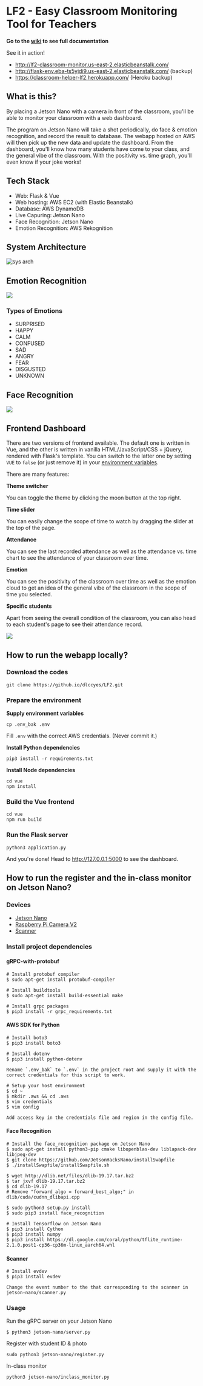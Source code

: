 # LF2 - Easy Classroom Monitoring Tool for Teachers

**Go to the [wiki](https://github.com/dlccyes/LF2/wiki) to see full documentation**

See it in action!  

- <http://lf2-classroom-monitor.us-east-2.elasticbeanstalk.com/>
- <http://flask-env.eba-ts5yjdi9.us-east-2.elasticbeanstalk.com/> (backup)
- <https://classroom-helper-lf2.herokuapp.com/> (Heroku backup)

## What is this?

By placing a Jetson Nano with a camera in front of the classroom, you'll be able to monitor your classroom with a web dashboard. 

The program on Jetson Nano will take a shot periodically, do face & emotion recognition, and record the result to database. The webapp hosted on AWS will then pick up the new data and update the dashboard. From the dashboard, you'll know how many students have come to your class, and the general vibe of the classroom. With the positivity vs. time graph, you'll even know if your joke works!

## Tech Stack

- Web: Flask & Vue
- Web hosting: AWS EC2 (with Elastic Beanstalk)
- Database: AWS DynamoDB
- Live Capuring: Jetson Nano
- Face Recognition: Jetson Nano
- Emotion Recognition: AWS Rekognition

## System Architecture

![sys arch](resources/sys_arch.png)

## Emotion Recognition

![](https://i.imgur.com/GSGXw4c.png)

### Types of Emotions

- SURPRISED
- HAPPY
- CALM
- CONFUSED
- SAD
- ANGRY
- FEAR
- DISGUSTED
- UNKNOWN

## Face Recognition

![](https://i.imgur.com/7W5aEJm.png)

## Frontend Dashboard

There are two versions of frontend available. The default one is written in Vue, and the other is written in vanilla HTML/JavaScript/CSS + jQuery, rendered with Flask's template. You can switch to the latter one by setting `VUE` to `false` (or just remove it) in your [environment variables](.env_bak).

There are many features:

**Theme switcher**

You can toggle the theme by clicking the moon button at the top right.

**Time slider**

You can easily change the scope of time to watch by dragging the slider at the top of the page.

**Attendance**

You can see the last recorded attendance as well as the attendance vs. time chart to see the attendance of your classroom over time.

**Emotion**

You can see the positivity of the classroom over time as well as the emotion cloud to get an idea of the general vibe of the classroom in the scope of time you selected.

**Specific students**

Apart from seeing the overall condition of the classroom, you can also head to each student's page to see their attendance record.

![](https://i.imgur.com/yXz8QOK.png)

## How to run the webapp locally?

### Download the codes

```
git clone https://github.io/dlccyes/LF2.git
```

### Prepare the environment

**Supply environment variables**

```
cp .env_bak .env
```
Fill `.env` with the correct AWS credentials. (Never commit it.)

**Install Python dependencies**

```
pip3 install -r requirements.txt
```

**Install Node dependencies**

```
cd vue
npm install
```

### Build the Vue frontend

```
cd vue
npm run build
```

### Run the Flask server

```
python3 application.py
```

And you're done! Head to <http://127.0.0.1:5000> to see the dashboard.

## How to run the register and the in-class monitor on Jetson Nano?
### Devices
- [Jetson Nano](https://www.nvidia.com/zh-tw/autonomous-machines/embedded-systems/jetson-nano/)
- [Raspberry Pi Camera V2](https://www.raspberrypi.com/products/camera-module-v2/)
- [Scanner](https://www.amazon.com/usb-scanner/s?k=usb+scanner)

### Install project dependencies
#### gRPC-with-protobuf
```
# Install protobuf compiler
$ sudo apt-get install protobuf-compiler

# Install buildtools
$ sudo apt-get install build-essential make

# Install grpc packages
$ pip3 install -r grpc_requirements.txt
```

#### AWS SDK for Python
```
# Install boto3
$ pip3 install boto3

# Install dotenv
$ pip3 install python-dotenv

Rename `.env_bak` to `.env` in the project root and supply it with the correct credentials for this script to work.

# Setup your host environment
$ cd ~
$ mkdir .aws && cd .aws
$ vim credentials
$ vim config

Add access key in the credentials file and region in the config file.
```

#### Face Recognition
```
# Install the face_recognition package on Jetson Nano
$ sudo apt-get install python3-pip cmake libopenblas-dev liblapack-dev libjpeg-dev
$ git clone https://github.com/JetsonHacksNano/installSwapfile
$ ./installSwapfile/installSwapfile.sh

$ wget http://dlib.net/files/dlib-19.17.tar.bz2 
$ tar jxvf dlib-19.17.tar.bz2
$ cd dlib-19.17
# Remove "forward_algo = forward_best_algo;" in dlib/cuda/cudnn_dlibapi.cpp

$ sudo python3 setup.py install
$ sudo pip3 install face_recognition
```

```
# Install Tensorflow on Jetson Nano
$ pip3 install Cython
$ pip3 install numpy
$ pip3 install https://dl.google.com/coral/python/tflite_runtime-2.1.0.post1-cp36-cp36m-linux_aarch64.whl
```

#### Scanner
```
# Install evdev
$ pip3 install evdev

Change the event number to the that corresponding to the scanner in jetson-nano/scanner.py
```

### Usage
Run the gRPC server on your Jetson Nano
```
$ python3 jetson-nano/server.py
```

Register with student ID & photo
```
sudo python3 jetson-nano/register.py
```

In-class monitor
```
python3 jetson-nano/inclass_monitor.py
```
